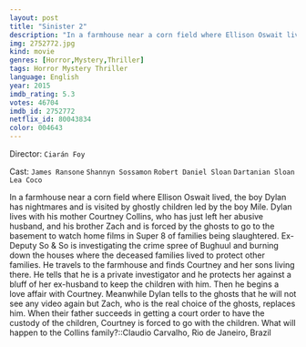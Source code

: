 ```yaml
---
layout: post
title: "Sinister 2"
description: "In a farmhouse near a corn field where Ellison Oswait lived, the boy Dylan has nightmares and is visited by ghostly children led by the boy Mile. Dylan lives with his mother Courtney Collins, who has just left her abusive husband, and his brother Zach and is forced by the ghosts to go to the basement to watch home films in Super 8 of families being slaughtered. Ex-Deputy So & So is investigating the crime spree of Bughuul and burning down the houses where the deceased families lived to protect other families. He travels to the farmhouse and finds Courtney and her sons living there. He tells t.."
img: 2752772.jpg
kind: movie
genres: [Horror,Mystery,Thriller]
tags: Horror Mystery Thriller 
language: English
year: 2015
imdb_rating: 5.3
votes: 46704
imdb_id: 2752772
netflix_id: 80043834
color: 004643
---
```

Director: `Ciarán Foy`  

Cast: `James Ransone` `Shannyn Sossamon` `Robert Daniel Sloan` `Dartanian Sloan` `Lea Coco` 

In a farmhouse near a corn field where Ellison Oswait lived, the boy Dylan has nightmares and is visited by ghostly children led by the boy Mile. Dylan lives with his mother Courtney Collins, who has just left her abusive husband, and his brother Zach and is forced by the ghosts to go to the basement to watch home films in Super 8 of families being slaughtered. Ex-Deputy So & So is investigating the crime spree of Bughuul and burning down the houses where the deceased families lived to protect other families. He travels to the farmhouse and finds Courtney and her sons living there. He tells that he is a private investigator and he protects her against a bluff of her ex-husband to keep the children with him. Then he begins a love affair with Courtney. Meanwhile Dylan tells to the ghosts that he will not see any video again but Zach, who is the real choice of the ghosts, replaces him. When their father succeeds in getting a court order to have the custody of the children, Courtney is forced to go with the children. What will happen to the Collins family?::Claudio Carvalho, Rio de Janeiro, Brazil